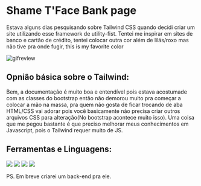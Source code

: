 # Shame T'Face Bank page

Estava alguns dias pesquisando sobre Tailwind CSS quando decidi criar um site utilizando esse framework de utility-fist.
Tentei me inspirar em sites de banco e cartão de crédito, tentei colocar outra cor além de lilás/roxo mas não tive pra onde fugir, this is my favorite color

![gifreview](https://user-images.githubusercontent.com/58120642/103488561-72e28300-4dec-11eb-8149-264243a5c8f8.gif)

## Opnião básica sobre o Tailwind:
Bem, a documentação é muito boa e entendível pois estava acostumade com as classes do bootstrap então não demorou muito pra começar a colocar a mão na massa, pra quem não gosta de ficar trocando de aba HTML/CSS vai adorar pois você basicamente não precisa criar outros arquivos CSS para alteração(No bootstrap acontece muito isso).
Uma coisa que me pegou bastante é que preciso melhorar meus conhecimentos em Javascript, pois o Tailwind requer muito de JS. 

## Ferramentas e Linguagens:
<img src="https://img.shields.io/badge/git%20-%23F05033.svg?&style=for-the-badge&logo=git&logoColor=white"/>
<img src="https://img.shields.io/badge/html5%20-%23E34F26.svg?&style=for-the-badge&logo=html5&logoColor=white"/>
<img src="https://img.shields.io/badge/css3%20-%231572B6.svg?&style=for-the-badge&logo=css3&logoColor=white"/>
<img src="https://img.shields.io/badge/tailwindcss%20-%2338B2AC.svg?&style=for-the-badge&logo=tailwind-css&logoColor=white"/>

PS. Em breve criarei um back-end pra ele.
